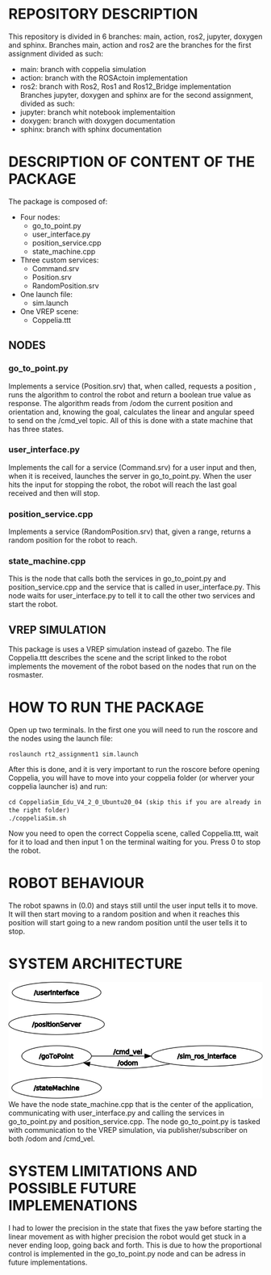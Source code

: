 # REPOSITORY DESCRIPTION
 This repository is divided in 6 branches: main, action, ros2, jupyter, doxygen and sphinx.
 Branches main, action and ros2 are the branches for the first assignment divided as such:
 - main: branch with coppelia simulation
 - action: branch with the ROSActoin implementation
 - ros2: branch with Ros2, Ros1 and Ros12_Bridge implementation
 Branches jupyter, doxygen and sphinx are for the second assignment, divided as such:
 - jupyter: branch whit notebook implementaition
 - doxygen: branch with doxygen documentation
 - sphinx: branch with sphinx documentation

# DESCRIPTION OF CONTENT OF THE PACKAGE
The package is composed of:
- Four nodes: 
    - go_to_point.py
    - user_interface.py
    - position_service.cpp
    - state_machine.cpp
- Three custom services:
    - Command.srv
    - Position.srv
    - RandomPosition.srv
- One launch file:
    - sim.launch
- One VREP scene:
    - Coppelia.ttt

## NODES
### go_to_point.py
Implements a service (Position.srv) that, when called, requests a position , runs the algorithm to control the robot and return a boolean true value as response. The algorithm reads from /odom the current position and orientation and, knowing the goal, calculates the linear and angular speed to send on the /cmd_vel topic. All of this is done with a state machine that has three states.
### user_interface.py
Implements the call for a service (Command.srv) for a user input and then, when it is received, launches the server in go_to_point.py. When the user hits the input for stopping the robot, the robot will reach the last goal received and then will stop.
### position_service.cpp
Implements a service (RandomPosition.srv) that, given a range, returns a random position for the robot to reach.
### state_machine.cpp
This is the node that calls both the services in go_to_point.py and position_service.cpp and the service that is called in user_interface.py. This node waits for user_interface.py to tell it to call the other two services and start the robot.

## VREP SIMULATION
This package is uses a  VREP simulation instead of gazebo. The file Coppelia.ttt describes the scene and the script linked to the robot implements the movement of the robot based on the nodes that run on the rosmaster.

# HOW TO RUN THE PACKAGE
Open up two terminals. In the first one you will need to run the roscore and the nodes using the launch file:
```
roslaunch rt2_assignment1 sim.launch
```
After this is done, and it is very important to run the roscore before opening Coppelia, you will have to move into your coppelia folder (or wherver your coppelia launcher is) and run:
```
cd CoppeliaSim_Edu_V4_2_0_Ubuntu20_04 (skip this if you are already in the right folder)
./coppeliaSim.sh
```
Now you need to open the correct Coppelia scene, called Coppelia.ttt, wait for it to load and then input 1 on the terminal waiting for you. 
Press 0 to stop the robot.
# ROBOT BEHAVIOUR
The robot spawns in (0.0) and stays still until the user input tells it to move. It will then start moving to a random position and when it reaches this position will start going to a new random position until the user tells it to stop.

# SYSTEM ARCHITECTURE
![System Architecture](rosgraph.png)
We have the node state_machine.cpp that is the center of the application, communicating with user_interface.py and calling the services in go_to_point.py and position_service.cpp. The node go_to_point.py is tasked with communication to the VREP simulation, via publisher/subscriber on both /odom and /cmd_vel.

# SYSTEM LIMITATIONS AND POSSIBLE FUTURE IMPLEMENATIONS
I had to lower the precision in the state that fixes the yaw before starting the linear movement as with higher precision the robot would get stuck in a never ending loop, going back and forth. This is due to how the proportional control is implemented in the go_to_point.py node and can be adress in future implementations.
